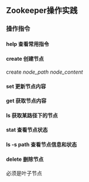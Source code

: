 ## Zookeeper操作实践

### 操作指令
#### help 查看常用指令
#### create 创建节点
create *node_path node_content*
#### set 更新节点内容
#### get 获取节点内容
#### ls 获取某路径下的节点
#### stat 查看节点状态
#### ls -s path 查看节点信息和状态
#### delete 删除节点
必须是叶子节点
